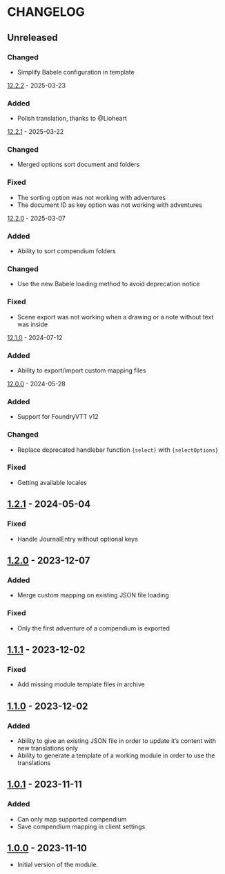 # CHANGELOG

## Unreleased

### Changed

- Simplify Babele configuration in template

[12.2.2] - 2025-03-23

### Added

- Polish translation, thanks to @Lioheart

[12.2.1] - 2025-03-22

### Changed

- Merged options sort document and folders

### Fixed

- The sorting option was not working with adventures
- The document ID as key option was not working with adventures

[12.2.0] - 2025-03-07

### Added

- Ability to sort compendium folders

### Changed

- Use the new Babele loading method to avoid deprecation notice

### Fixed

- Scene export was not working when a drawing or a note without text was inside

[12.1.0] - 2024-07-12

### Added

- Ability to export/import custom mapping files

[12.0.0] - 2024-05-28

### Added

- Support for FoundryVTT v12

### Changed

- Replace deprecated handlebar function `{select}` with `{selectOptions}`

### Fixed

- Getting available locales

## [1.2.1] - 2024-05-04

### Fixed

- Handle JournalEntry without optional keys

## [1.2.0] - 2023-12-07

### Added

- Merge custom mapping on existing JSON file loading

### Fixed

- Only the first adventure of a compendium is exported

## [1.1.1] - 2023-12-02

### Fixed

- Add missing module template files in archive

## [1.1.0] - 2023-12-02

### Added

- Ability to give an existing JSON file in order to update it’s content with new translations only
- Ability to generate a template of a working module in order to use the translations

## [1.0.1] - 2023-11-11

### Added

- Can only map supported compendium
- Save compendium mapping in client settings

## [1.0.0] - 2023-11-10

- Initial version of the module.

[Unreleased]: https://github.com/DjLeChuck/foundryvtt-babele-translation-files-generator/compare/12.2.2...main

[12.2.2]: https://github.com/DjLeChuck/foundryvtt-babele-translation-files-generator/compare/12.2.1...12.2.2

[12.2.1]: https://github.com/DjLeChuck/foundryvtt-babele-translation-files-generator/compare/12.2.0...12.2.1

[12.2.0]: https://github.com/DjLeChuck/foundryvtt-babele-translation-files-generator/compare/12.1.0...12.2.0

[12.1.0]: https://github.com/DjLeChuck/foundryvtt-babele-translation-files-generator/compare/12.0.0...12.1.0

[12.0.0]: https://github.com/DjLeChuck/foundryvtt-babele-translation-files-generator/compare/1.2.1...12.0.0

[1.2.1]: https://github.com/DjLeChuck/foundryvtt-babele-translation-files-generator/compare/1.2.0...1.2.1

[1.2.0]: https://github.com/DjLeChuck/foundryvtt-babele-translation-files-generator/compare/1.1.1...1.2.0

[1.1.1]: https://github.com/DjLeChuck/foundryvtt-babele-translation-files-generator/compare/1.1.0...1.1.1

[1.1.0]: https://github.com/DjLeChuck/foundryvtt-babele-translation-files-generator/compare/1.0.1...1.1.0

[1.0.1]: https://github.com/DjLeChuck/foundryvtt-babele-translation-files-generator/compare/1.0.0...1.0.1

[1.0.0]: https://github.com/DjLeChuck/foundryvtt-babele-translation-files-generator/releases/tag/1.0.0
